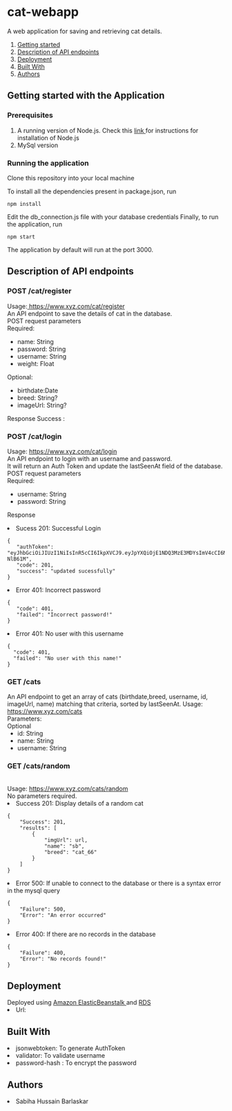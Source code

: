 # cat-webapp
A web application for saving and retrieving cat details.
<br>
<ol>
 <li> <a href="#point_1">Getting started</a>
 <li> <a href="#point_2">Description of API endpoints</a>
 <li> <a href="#point_3">Deployment </a>
 <li> <a href="#point_4">Built With <a>
 <li> <a href="#point_5">Authors</a>
</ol>

<p id="point_1"> <h2>Getting started with the Application</h2>
<p> <h3>Prerequisites </h3> </p>
       <ol>
       <li> A running version of Node.js. Check this <a href = "https://nodejs.org/en/download/package-manager/"> link </a> for instructions for installation of Node.js
       <li>MySql version
   </ol>
<p> <h3> Running the application </h3> </p>                                                                                              
 Clone this repository into your local machine
 
 To install all the dependencies present in package.json, run
 
 ```
 npm install
 ```
 Edit the db_connection.js file with your database credentials
 Finally, to run the application, run
 
 ```
 npm start
 ```
 The application by default will run at the port 3000.

<p id="point_2"><h2> Description of API endpoints </h2> </p>

<p id="api_1">  <h3> POST /cat/register </h3> </p>
Usage:<a href="#"> https://www.xyz.com/cat/register </a>
<br>An API endpoint to save the details of cat in the database.
<br>POST request parameters
<br>Required:
<ul>
 <li>name: String
 <li>password: String
 <li>username: String
 <li>weight: Float
 </ul>
 Optional:
  <ul>
 <li> birthdate:Date
 <li>breed: String?
 <li> imageUrl: String?
 </ul>
Response
Success :
</p>
<p id ="api_2"> <h3> POST /cat/login </h3>
Usage: <a href="#"> https://www.xyz.com/cat/login</a>
<br>
An API endpoint to login with an username and password.
<br>It will return an Auth Token and update the lastSeenAt field of the database.
<br>POST request parameters
<br>Required:
<ul>
    <li> username: String
    <li> password: String
 </ul>
 
 Response
 
   <li>Sucess 201: Successful Login 
 
 ```
 {
    "authToken": "eyJhbGciOiJIUzI1NiIsInR5cCI6IkpXVCJ9.eyJpYXQiOjE1NDQ3MzE3MDYsImV4cCI6MTU0NDgxODEwNn0.VwFW8T8FE7JAXLU_nT9gZ2xOh1L7NKFUqaw4-NlB61M",
    "code": 201,
    "success": "updated sucessfully"
}
 ```
 <li>Error 401: Incorrect password
  
 ```
 {
    "code": 401,
    "failed": "Incorrect password!"
}
 ```
 <li>Error 401: No user with this username 
 
  ```
 {
    "code": 401,
    "failed": "No user with this name!"
}
 ```
<p id ="api_3"> <h3> GET /cats </h3>
An API endpoint to get an array of cats (birthdate,breed, username, id, imageUrl, name) matching that criteria, sorted by lastSeenAt.
Usage: <a href="#"> https://www.xyz.com/cats</a>
<br>Parameters:
<br> Optional
<ul>
<li> id: String
<li> name: String
<li> username: String
</ul>
 
</p>
<p id ="api_4"><h3> GET /cats/random </h3>
<br>Usage: <a href="#"> https://www.xyz.com/cats/random</a>
<br>No parameters required.

<li>Success 201: Display details of a random cat

```
{
    "Success": 201,
    "results": [
        {
            "imgUrl": url,
            "name": "sb",
            "breed": "cat_66"
        }
    ]
}

```

<li>Error 500: If unable to connect to the database or there is a syntax error in the mysql query

```
{
    "Failure": 500,
    "Error": "An error occurred"
}
```
<li>Error 400: If there are no records in the database

```
{
    "Failure": 400,
    "Error": "No records found!"
}

```
</p>
<p id="point_3"> <h2> Deployment </h2> </p>
Deployed using <a href="https://docs.aws.amazon.com/quickstarts/latest/webapp/welcome.html?icmpid=docs_eb_console_new"> Amazon ElasticBeanstalk </a> and <a href="https://docs.aws.amazon.com/AmazonRDS/latest/UserGuide/CHAP_GettingStarted.html"> RDS </a>
<li> Url: 

<p id="point_4"> <h2> Built With </h2> </p>
<li> jsonwebtoken: To generate AuthToken
<li> validator: To validate username
<li> password-hash : To encrypt the password
<p id="point_5"> <h2> Authors </h2> </p>
<li> Sabiha Hussain Barlaskar
